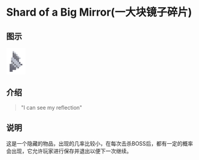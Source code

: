 # Shard of a Big Mirror(一大块镜子碎片)

## 图示

![一大块镜子碎片](assetes/items/Shard_of_a_Big_Mirror.png)

## 介绍

> "I can see my reflection"

## 说明

这是一个隐藏的物品，出现的几率比较小，在每次击杀BOSS后，都有一定的概率会出现，它允许玩家进行保存并退出以便下一次继续。